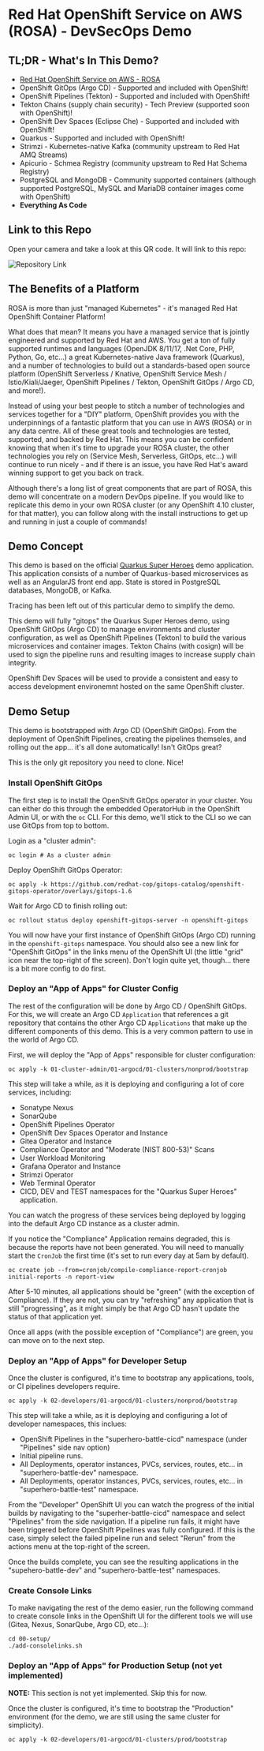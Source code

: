 # Red Hat OpenShift Service on AWS (ROSA) - DevSecOps Demo

## TL;DR - What's In This Demo?

* [Red Hat OpenShift Service on AWS - ROSA](https://aws.amazon.com/rosa/)
* OpenShift GitOps (Argo CD) - Supported and included with OpenShift!
* OpenShift Pipelines (Tekton) - Supported and included with OpenShift!
* Tekton Chains (supply chain security) - Tech Preview (supported soon with OpenShift)!
* OpenShift Dev Spaces (Eclipse Che) - Supported and included with OpenShift!
* Quarkus - Supported and included with OpenShift!
* Strimzi - Kubernetes-native Kafka (community upstream to Red Hat AMQ Streams)
* Apicurio - Schmea Registry (community upstream to Red Hat Schema Registry)
* PostgreSQL and MongoDB - Community supported containers (although supported PostgreSQL, MySQL and MariaDB container images come with OpenShift)
* **Everything As Code**

## Link to this Repo

Open your camera and take a look at this QR code.  It will link to this repo:

![Repository Link](images/qr.png)


## The Benefits of a Platform

ROSA is more than just "managed Kubernetes" - it's managed Red Hat OpenShift Container Platform!  

What does that mean?  It means you have a managed service that is jointly engineered and supported by Red Hat and AWS.  You get a ton of fully supported runtimes and languages (OpenJDK 8/11/17, .Net Core, PHP, Python, Go, etc...) a great Kubernetes-native Java framework (Quarkus), and a number of technologies to build out a standards-based open source platform (OpenShift Serverless / Knative, OpenShift Service Mesh / Istio/Kiali/Jaeger, OpenShift Pipelines / Tekton, OpenShift GitOps / Argo CD, and more!).

Instead of using your best people to stitch a number of technologies and services together for a "DIY" platform, OpenShift provides you with the underpinnings of a fantastic platform that you can use in AWS (ROSA) or in any data centre.  All of these great tools and technologies are tested, supported, and backed by Red Hat.  This means you can be confident knowing that when it's time to upgrade your ROSA cluster, the other technologies you rely on (Service Mesh, Serverless, GitOps, etc...) will continue to run nicely - and if there is an issue, you have Red Hat's award winning support to get you back on track.

Although there's a long list of great components that are part of ROSA, this demo will concentrate on a modern DevOps pipeline.  If you would like to replicate this demo in your own ROSA cluster (or any OpenShift 4.10 cluster, for that matter), you can follow along with the install instructions to get up and running in just a couple of commands!

## Demo Concept

This demo is based on the official [Quarkus Super Heroes](https://quarkus.io/quarkus-workshops/super-heroes/) demo application.  This application consists of a number of Quarkus-based microservices as well as an AngularJS front end app.  State is stored in PostgreSQL databases, MongoDB, or Kafka.

Tracing has been left out of this particular demo to simplify the demo. 

This demo will fully "gitops" the Quarkus Super Heroes demo, using OpenShift GitOps (Argo CD) to manage environments and cluster configuration, as well as OpenShift Pipelines (Tekton) to build the various microservices and container images.  Tekton Chains (with cosign) will be used to sign the pipeline runs and resulting images to increase supply chain integrity.

OpenShift Dev Spaces will be used to provide a consistent and easy to access development environemnt hosted on the same OpenShift cluster.

## Demo Setup

This demo is bootstrapped with Argo CD (OpenShift GitOps).  From the deployment of OpenShift Pipelines, creating the pipelines themseles, and rolling out the app... it's all done automatically!  Isn't GitOps great?

This is the only git repository you need to clone.  Nice!

### Install OpenShift GitOps

The first step is to install the OpenShift GitOps operator in your cluster.  You can either do this through the embedded OperatorHub in the OpenShift Admin UI, or with the `oc` CLI.  For this demo, we'll stick to the CLI so we can use GitOps from top to bottom.

Login as a "cluster admin":
```
oc login # As a cluster admin
```

Deploy OpenShift GitOps Operator:
```
oc apply -k https://github.com/redhat-cop/gitops-catalog/openshift-gitops-operator/overlays/gitops-1.6
```

Wait for Argo CD to finish rolling out:
```
oc rollout status deploy openshift-gitops-server -n openshift-gitops
```

You will now have your first instance of OpenShift GitOps (Argo CD) running in the `openshift-gitops` namespace.  You should also see a new link for "OpenShift GitOps" in the links menu of the OpenShift UI (the little "grid" icon near the top-right of the screen).  Don't login quite yet, though... there is a bit more config to do first.

### Deploy an "App of Apps" for Cluster Config

The rest of the configuration will be done by Argo CD / OpenShift GitOps.  For this, we will create an Argo CD `Application` that references a git repository that contains the other Argo CD `Applications` that make up the different components of this demo.  This is a very common pattern to use in the world of Argo CD.

First, we will deploy the "App of Apps" responsible for cluster configuration:

```
oc apply -k 01-cluster-admin/01-argocd/01-clusters/nonprod/bootstrap
```

This step will take a while, as it is deploying and configuring a lot of core services, including:

* Sonatype Nexus
* SonarQube
* OpenShift Pipelines Operator
* OpenShift Dev Spaces Operator and Instance
* Gitea Operator and Instance
* Compliance Operator and "Moderate (NIST 800-53)" Scans
* User Workload Monitoring
* Grafana Operator and Instance
* Strimzi Operator
* Web Terminal Operator
* CICD, DEV and TEST namespaces for the "Quarkus Super Heroes" application.

You can watch the progress of these services being deployed by logging into the default Argo CD instance as a cluster admin.

If you notice the "Compliance" Application remains degraded, this is because the reports have not been generated.  You will need to manually start the `CronJob` the first time (it's set to run every day at 5am by default).

```
oc create job --from=cronjob/compile-compliance-report-cronjob initial-reports -n report-view
```

After 5-10 minutes, all applications should be "green" (with the exception of Compliance).  If they are not, you can try "refreshing" any application that is still "progressing", as it might simply be that Argo CD hasn't update the status of that application yet.

Once all apps (with the possible exception of "Compliance") are green, you can move on to the next step.

### Deploy an "App of Apps" for Developer Setup

Once the cluster is configured, it's time to bootstrap any applications, tools, or CI pipelines developers require.

```
oc apply -k 02-developers/01-argocd/01-clusters/nonprod/bootstrap
```

This step will take a while, as it is deploying and configuring a lot of developer namespaces, this inclues:

* OpenShift Pipelines in the "superhero-battle-cicd" namespace (under "Pipelines" side nav option)
* Initial pipeline runs.
* All Deployments, operator instances, PVCs, services, routes, etc... in "superhero-battle-dev" namespace.
* All Deployments, operator instances, PVCs, services, routes, etc... in "superhero-battle-test" namespace.

From the "Developer" OpenShift UI you can watch the progress of the initial builds by navigating to the "superher-battle-cicd" namespace and select "Pipelines" from the side navigation.  If a pipeline run fails, it might have been triggered before OpenShift Pipelines was fully configured.  If this is the case, simply select the failed pipeline run and select "Rerun" from the actions menu at the top-right of the screen.

Once the builds complete, you can see the resulting applications in the "supehero-battle-dev" and "superhero-battle-test" namespaces.

### Create Console Links

To make navigating the rest of the demo easier, run the following command to create console links in the OpenShift UI for the different tools we will use (Gitea, Nexus, SonarQube, Argo CD, etc...):
```
cd 00-setup/
./add-consolelinks.sh
```

### Deploy an "App of Apps" for Production Setup (not yet implemented)

**NOTE:** This section is not yet implemented.  Skip this for now.

Once the cluster is configured, it's time to bootstrap the "Production" environment (for the demo, we are still using the same cluster for simplicity).

```
oc apply -k 02-developers/01-argocd/01-clusters/prod/bootstrap
```